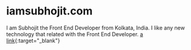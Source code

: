 # iamsubhojit.com
I am Subhojit the Front End Developer from Kolkata, India. I like any new technology that related with the Front End Developer.
[a link](http://iamsubhojit.com/){:target="_blank"}
